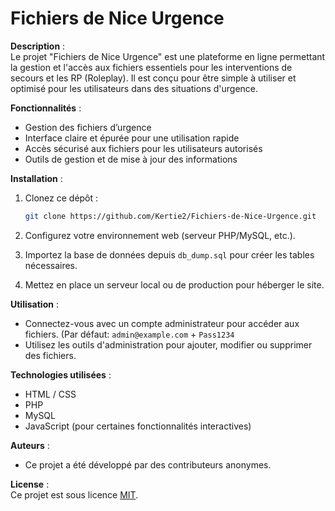 
# Fichiers de Nice Urgence

**Description** :  
Le projet "Fichiers de Nice Urgence" est une plateforme en ligne permettant la gestion et l'accès aux fichiers essentiels pour les interventions de secours et les RP (Roleplay). Il est conçu pour être simple à utiliser et optimisé pour les utilisateurs dans des situations d'urgence.

**Fonctionnalités** :
- Gestion des fichiers d’urgence
- Interface claire et épurée pour une utilisation rapide
- Accès sécurisé aux fichiers pour les utilisateurs autorisés
- Outils de gestion et de mise à jour des informations

**Installation** :  
1. Clonez ce dépôt :
   ```bash
   git clone https://github.com/Kertie2/Fichiers-de-Nice-Urgence.git
   ```

2. Configurez votre environnement web (serveur PHP/MySQL, etc.).

3. Importez la base de données depuis `db_dump.sql` pour créer les tables nécessaires.

4. Mettez en place un serveur local ou de production pour héberger le site.

**Utilisation** :
- Connectez-vous avec un compte administrateur pour accéder aux fichiers. (Par défaut: `admin@example.com` + `Pass1234`
- Utilisez les outils d'administration pour ajouter, modifier ou supprimer des fichiers.
  
**Technologies utilisées** :
- HTML / CSS
- PHP
- MySQL
- JavaScript (pour certaines fonctionnalités interactives)

**Auteurs** :
- Ce projet a été développé par des contributeurs anonymes.

**License** :  
Ce projet est sous licence [MIT](LICENSE).
